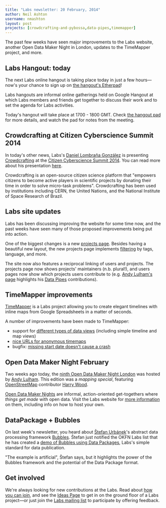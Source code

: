 ```yaml
---
title: "Labs newsletter: 20 February, 2014"
author: Neil Ashton
username: nmashton
layout: post
projects: [crowdcrafting-and-pybossa,data-pipes,timemapper]
---
```


The past few weeks have seen major improvements to the Labs website, another Open Data Maker Night in London, updates to the TimeMapper project, and more.

## Labs Hangout: today

The next Labs online hangout is taking place today in just a few hours—now's your chance to sign up on [the hangout's Etherpad][1]!

Labs hangouts are informal online gatherings held on Google Hangout at which Labs members and friends get together to discuss their work and to set the agenda for Labs activities.

Today's hangout will take place at 1700 - 1800 GMT. Check [the hangout pad][2] for more details, and watch the pad for notes from the meeting.

## Crowdcrafting at Citizen Cyberscience Summit 2014

In today's other news, Labs's [Daniel Lombraña González][3] is presenting [Crowdcrafting][4] at the [Citizen Cyberscience Summit 2014][5]. You can read more about his presentation [here][6].

Crowdcrafting is an open-source citizen science platform that "empowers citizens to become active players in scientific projects by donating their time in order to solve micro-task problems". Crowdcrafting has been used by institutions including CERN, the United Nations, and the National Institute of Space Research of Brazil.

## Labs site updates

Labs has been discussing improving the website for some time now, and the past weeks have seen many of those proposed improvements being put into action.

One of the biggest changes is a new [projects page][7]. Besides having a beautiful new layout, the new projects page implements [filtering][8] by tags, language, and more.

The site now also features a reciprocal linking of users and projects. The projects page now shows projects' maintainers (n.b. plural!), and users pages now show which projects users contribute to (e.g. [Andy Lulham's page][9] highlights his [Data Pipes][10] contributions).

## TimeMapper improvements

[TimeMapper][11] is a Labs project allowing you to create elegant timelines with inline maps from Google Spreadsheets in a matter of seconds.

A number of improvements have been made to TimeMapper:

* support for [different types of data views][12] (including simple timeline and map views)
* [nice URLs for anonymous timemaps][13]
* bugfix: [missing start date doesn't cause a crash][14]

## Open Data Maker Night February

Two weeks ago today, the [ninth Open Data Maker Night London][15] was hosted by [Andy Lulham][16]. This edition was a *mapping special*, featuring [OpenStreetMap][17] contributor [Harry Wood][18].

[Open Data Maker Nights][19] are informal, action-oriented get-togethers where *things get made* with open data. Visit the Labs website for [more information][20] on them, including info on how to host your own.

## DataPackage + Bubbles

On last week's newsletter, you heard about [Štefan Urbánek][21]'s  abstract data processing framework [Bubbles][22]. Štefan just notified the OKFN Labs list that he has created a [demo of Bubbles using Data Packages][23], Labs's simple standard for data publication.

"The example is artificial", Štefan says, but it highlights the power of the Bubbles framework and the potential of the Data Package format.

## Get involved

We're always looking for new contributions at the Labs. Read about [how you can join][24], and see the [Ideas Page][25] to get in on the ground floor of a Labs project—or just join the [Labs mailing list][26] to participate by offering feedback.

[1]:	http://pad.okfn.org/p/labs-hangouts
[2]:	http://pad.okfn.org/p/labs-hangouts
[3]:	http://okfnlabs.org/members/teleyinex
[4]:	http://okfnlabs.org/projects/crowdcrafting-and-pybossa/
[5]:	http://lanyrd.com/2014/citizen-cyberscience-summit/
[6]:	http://lanyrd.com/2014/citizen-cyberscience-summit/sctxth/
[7]:	http://okfnlabs.org/projects/
[8]:	https://github.com/okfn/okfn.github.com/issues/160
[9]:	http://okfnlabs.org/members/andylolz/
[10]:	http://okfnlabs.org/projects/data-pipes/
[11]:	http://timemapper.okfnlabs.org/
[12]:	https://github.com/okfn/timemapper/issues/121
[13]:	https://github.com/okfn/timemapper/issues/109
[14]:	https://github.com/okfn/timemapper/issues/86
[15]:	http://www.meetup.com/OpenKnowledgeFoundation/London-GB/1093152/
[16]:	http://okfnlabs.org/members/andylolz
[17]:	http://www.openstreetmap.org/
[18]:	http://harrywood.co.uk/
[19]:	http://okfnlabs.org/events/open-data-maker/
[20]:	http://okfnlabs.org/events/open-data-maker/
[21]:	http://okfnlabs.org/members/Stiivi/
[22]:	https://github.com/Stiivi/bubbles
[23]:	https://gist.github.com/Stiivi/9104719
[24]:	http://okfnlabs.org/join/
[25]:	http://okfnlabs.org/ideas/
[26]:	http://lists.okfn.org/mailman/listinfo/okfn-labs
